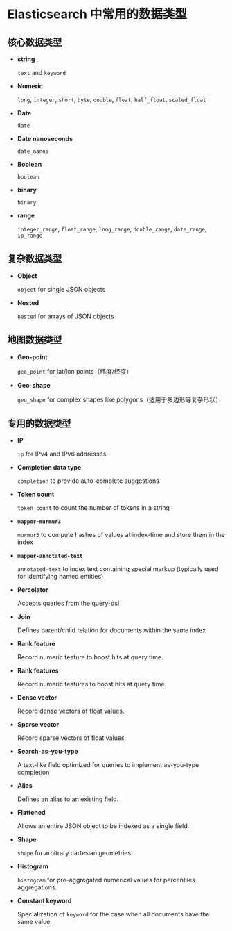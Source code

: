 # Elasticsearch 中常用的数据类型

## 核心数据类型

- **string**

  `text` and `keyword`

- **Numeric**

  `long`, `integer`, `short`, `byte`, `double`, `float`, `half_float`, `scaled_float`

- **Date**

  `date`

- **Date nanoseconds**

  `date_nanos`

- **Boolean**

  `boolean`

- **binary**

  `binary`

- **range**

  `integer_range`, `float_range`, `long_range`, `double_range`, `date_range`, `ip_range`

## 复杂数据类型

- **Object**

  `object` for single JSON objects

- **Nested**

  `nested` for arrays of JSON objects

## 地图数据类型

- **Geo-point**

  `geo_point` for lat/lon points（纬度/经度）

- **Geo-shape**

  `geo_shape` for complex shapes like polygons（适用于多边形等复杂形状）

## 专用的数据类型

- **IP**

  `ip` for IPv4 and IPv6 addresses

- **Completion data type**

  `completion` to provide auto-complete suggestions

- **Token count**

  `token_count` to count the number of tokens in a string

- **`mapper-murmur3`**

  `murmur3` to compute hashes of values at index-time and store them in the index

- **`mapper-annotated-text`**

  `annotated-text` to index text containing special markup (typically used for identifying named entities)

- **Percolator**

  Accepts queries from the query-dsl

- **Join**

  Defines parent/child relation for documents within the same index

- **Rank feature**

  Record numeric feature to boost hits at query time.

- **Rank features**

  Record numeric features to boost hits at query time.

- **Dense vector**

  Record dense vectors of float values.

- **Sparse vector**

  Record sparse vectors of float values.

- **Search-as-you-type**

  A text-like field optimized for queries to implement as-you-type completion

- **Alias**

  Defines an alias to an existing field.

- **Flattened**

  Allows an entire JSON object to be indexed as a single field.

- **Shape**

  `shape` for arbitrary cartesian geometries.

- **Histogram**

  `histogram` for pre-aggregated numerical values for percentiles aggregations.

- **Constant keyword**

  Specialization of `keyword` for the case when all documents have the same value.